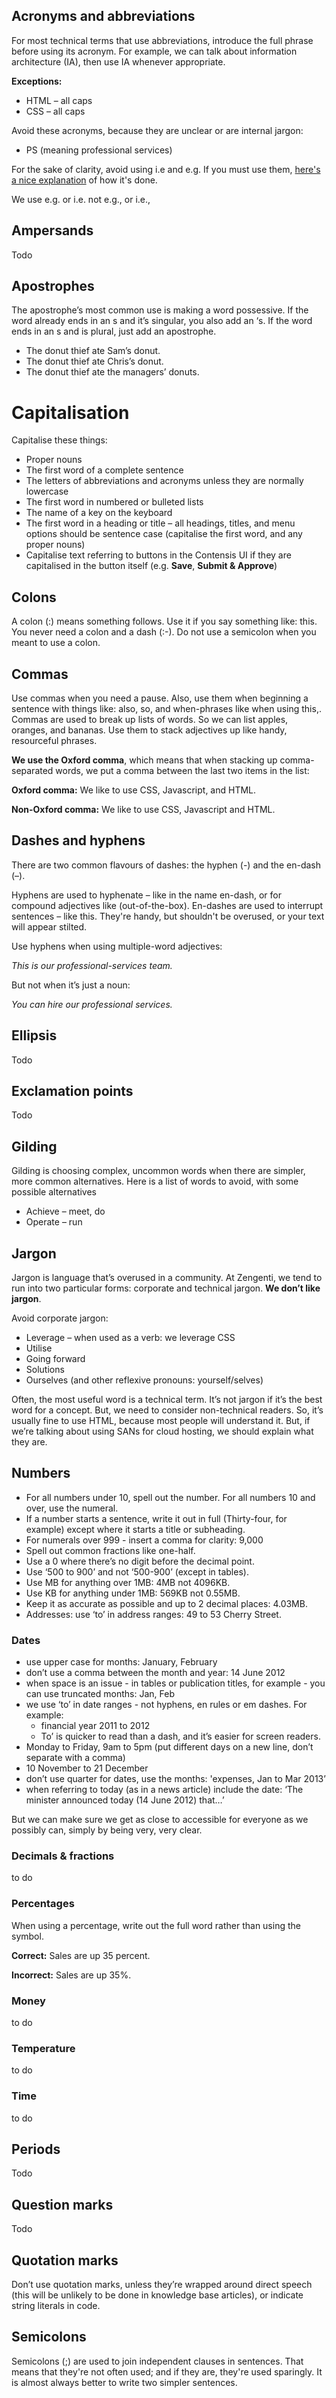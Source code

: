 
## Acronyms and abbreviations
For most technical terms that use abbreviations, introduce the full phrase before using its acronym. For example, we can talk about information architecture (IA), then use IA whenever appropriate.

**Exceptions:**
- HTML – all caps
- CSS – all caps

Avoid these acronyms, because they are unclear or are internal jargon:
- PS (meaning professional services)

For the sake of clarity, avoid using i.e and e.g. If you must use them, [here's a nice explanation](http://theoatmeal.com/comics/ie) of how it's done.

We use e.g. or i.e. not e.g., or i.e.,

## Ampersands
Todo

## Apostrophes
The apostrophe’s most common use is making a word possessive. If the word already ends in an s and it’s singular, you also add an ‘s. If the word ends in an s and is plural, just add an apostrophe.

- The donut thief ate Sam’s donut.
- The donut thief ate Chris’s donut.
- The donut thief ate the managers’ donuts.

# Capitalisation
Capitalise these things:

- Proper nouns
- The first word of a complete sentence
- The letters of abbreviations and acronyms unless they are normally lowercase
- The first word in numbered or bulleted lists
- The name of a key on the keyboard
- The first word in a heading or title – all headings, titles, and menu options should be sentence case (capitalise the first word, and any proper nouns)
- Capitalise text referring to buttons in the Contensis UI if they are capitalised in the button itself (e.g. **Save**, **Submit & Approve**)

## Colons
A colon (:) means something follows. Use it if you say something like: this. You never need a colon and a dash (:-). Do not use a semicolon when you meant to use a colon.

## Commas
Use commas when you need a pause. Also, use them when beginning a sentence with things like: also, so, and when-phrases like when using this,. Commas are used to break up lists of words. So we can list apples, oranges, and bananas. Use them to stack adjectives up like handy, resourceful phrases.

**We use the Oxford comma**, which means that when stacking up comma-separated words, we put a comma between the last two items in the list:

**Oxford comma:**
We like to use CSS, Javascript, and HTML.

**Non-Oxford comma:**
We like to use CSS, Javascript and HTML.

## Dashes and hyphens
There are two common flavours of dashes: the hyphen (-) and the en-dash (–).

Hyphens are used to hyphenate – like in the name en-dash, or for compound adjectives like (out-of-the-box). En-dashes are used to interrupt sentences – like this. They're handy, but shouldn't be overused, or your text will appear stilted.

Use hyphens when using multiple-word adjectives:

*This is our professional-services team.*

But not when it’s just a noun:

*You can hire our professional services.*


## Ellipsis
Todo

## Exclamation points
Todo

## Gilding
Gilding is choosing complex, uncommon words when there are simpler, more common alternatives. Here is a list of words to avoid, with some possible alternatives

- Achieve – meet, do
- Operate – run

## Jargon
Jargon is language that’s overused in a community. At Zengenti, we tend to run into two particular forms: corporate and technical jargon. **We don’t like jargon**.

Avoid corporate jargon:

- Leverage – when used as a verb: we leverage CSS
- Utilise
- Going forward
- Solutions
- Ourselves (and other reflexive pronouns: yourself/selves)

Often, the most useful word is a technical term. It’s not jargon if it’s the best word for a concept. But, we need to consider non-technical readers. So, it’s usually fine to use HTML, because most people will understand it. But, if we’re talking about using SANs for cloud hosting, we should explain what they are.

## Numbers
- For all numbers under 10, spell out the number. For all numbers 10 and over, use the numeral.
- If a number starts a sentence, write it out in full (Thirty-four, for example) except where it starts a title or subheading.
- For numerals over 999 - insert a comma for clarity: 9,000
- Spell out common fractions like one-half.
- Use a 0 where there’s no digit before the decimal point.
- Use ‘500 to 900’ and not ‘500-900’ (except in tables).
- Use MB for anything over 1MB: 4MB not 4096KB.
- Use KB for anything under 1MB: 569KB not 0.55MB.
- Keep it as accurate as possible and up to 2 decimal places: 4.03MB.
- Addresses: use ‘to’ in address ranges: 49 to 53 Cherry Street.

### Dates
- use upper case for months: January, February
- don’t use a comma between the month and year: 14 June 2012
- when space is an issue - in tables or publication titles, for example - you can use truncated months: Jan, Feb
- we use ‘to’ in date ranges - not hyphens, en rules or em dashes. For example:
  - financial year 2011 to 2012
  - To’ is quicker to read than a dash, and it’s easier for screen readers.
- Monday to Friday, 9am to 5pm (put different days on a new line, don’t separate with a comma)
- 10 November to 21 December
- don’t use quarter for dates, use the months: 'expenses, Jan to Mar 2013’
- when referring to today (as in a news article) include the date: ‘The minister announced today (14 June 2012) that…’

But we can make sure we get as close to accessible for everyone as we possibly can, simply by being very, very clear.

### Decimals & fractions
to do
### Percentages
When using a percentage, write out the full word rather than using the symbol.

**Correct:** Sales are up 35 percent.

**Incorrect:** Sales are up 35%.


### Money
to do
### Temperature
to do
### Time
to do

## Periods
Todo

## Question marks
Todo

## Quotation marks
Don’t use quotation marks, unless they’re wrapped around direct speech (this will be unlikely to be done in knowledge base articles), or indicate string literals in code.


## Semicolons
Semicolons (;) are used to join independent clauses in sentences. That means that they're not often used; and if they are, they're used sparingly. It is almost always better to write two simpler sentences.
